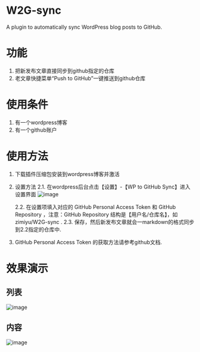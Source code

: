 # W2G-sync
A plugin to automatically sync WordPress blog posts to GitHub. 

# 功能
1. 把新发布文章直接同步到github指定的仓库
2. 老文章快捷菜单“Push to GitHub”一键推送到github仓库

# 使用条件
1. 有一个wordpress博客
2. 有一个github账户

# 使用方法
1. 下载插件压缩包安装到wordpress博客并激活
2. 设置方法
   2.1. 在wordpress后台点击【设置】-【WP to GitHub Sync】进入设置界面
   ![image](https://github.com/user-attachments/assets/e56d8ce7-2d65-439f-80ae-49de2bffbdb5)

   2.2. 在设置项填入对应的 GitHub Personal Access Token 和 GitHub Repository ，注意：GitHub Repository 结构是【用户名/仓库名】，如 zimiyu/W2G-sync .
   2.3. 保存，然后新发布文章就会一markdown的格式同步到2.2指定的仓库中.
3. GitHub Personal Access Token 的获取方法请参考github文档.

# 效果演示
## 列表
   ![image](https://github.com/user-attachments/assets/43ca76b7-18aa-4cd6-b425-4f367a7ea483)
## 内容
 ![image](https://github.com/user-attachments/assets/af16662d-cc18-45a8-81af-a5deca382ed5)

